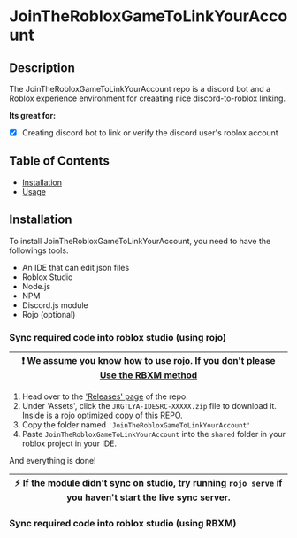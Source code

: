 # **JoinTheRobloxGameToLinkYourAccount**

## Description

The JoinTheRobloxGameToLinkYourAccount repo is a discord bot and a Roblox experience environment for creaating nice discord-to-roblox linking.

**Its great for:**

- [x] Creating discord bot to link or verify the discord user's roblox account

## Table of Contents

- [Installation](#installation)
- [Usage](#usage)

## Installation

To install JoinTheRobloxGameToLinkYourAccount, you need to have the followings tools.

- An IDE that can edit json files
- Roblox Studio
- Node.js
- NPM
- Discord.js module
- Rojo (optional)

### Sync required code into roblox studio (using rojo)

| :exclamation:  We assume you know how to use rojo. If you don't please [Use the RBXM method](#sync-required-code-into-roblox-studio-using-rbxm)  |
|--------------------------------------------------------------------------------------------------------------------------------------------------|

1. Head over to the ['Releases' page](https://github.com/antcar0929/JoinTheRobloxGameToLinkYourAccount/releases/) of the repo.
2. Under 'Assets', click the `JRGTLYA-IDESRC-XXXXX.zip` file to download it. Inside is a rojo optimized copy of this REPO.
3. Copy the folder named `'JoinTheRobloxGameToLinkYourAccount'`
4. Paste `JoinTheRobloxGameToLinkYourAccount` into the `shared` folder in your roblox project in your IDE.

And everything is done!

| :zap:        If the module didn't sync on studio, try running `rojo serve` if you haven't start the live sync server.   |
|-----------------------------------------|

### Sync required code into roblox studio (using RBXM)

